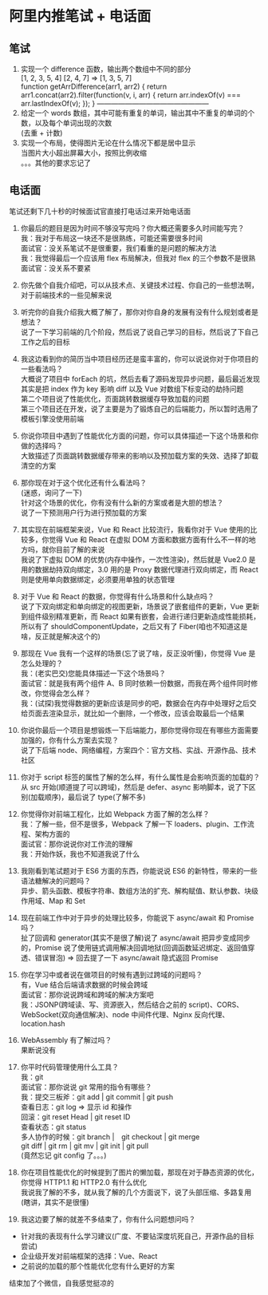 # 阿里内推笔试 + 电话面  
## 笔试  
1. 实现一个 difference 函数，输出两个数组中不同的部分  
  [1, 2, 3, 5, 4] [2, 4, 7] => [1, 3, 5, 7]  
  function getArrDifference(arr1, arr2) {
    return arr1.concat(arr2).filter(function(v, i, arr) {
        return arr.indexOf(v) === arr.lastIndexOf(v);
    });
  }
————————————————
2. 给定一个 words 数组，其中可能有重复的单词，输出其中不重复的单词的个数，以及每个单词出现的次数  
  (去重 + 计数)  
3. 实现一个布局，使得图片无论在什么情况下都是居中显示  
  当图片大小超出屏幕大小，按照比例收缩  
  。。。其他的要求忘记了  

## 电话面  
笔试还剩下几十秒的时候面试官直接打电话过来开始电话面  
1. 你最后的题目是因为时间不够没写完吗？你大概还需要多久时间能写完？  
  我：我对于布局这一块还不是很熟练，可能还需要很多时间  
  面试官：没关系笔试不是很重要，我们看重的是问题的解决方法  
  我：我觉得最后一个应该用 flex 布局解决，但我对 flex 的三个参数不是很熟  
  面试官：没关系不要紧  

2. 你先做个自我介绍吧，可以从技术点、关键技术过程、你自己的一些想法啊，对于前端技术的一些见解来说  

3. 听完你的自我介绍我大概了解了，那你对你自身的发展有没有什么规划或者是想法？  
  说了一下学习前端的几个阶段，然后说了说自己学习的目标，然后说了下自己工作之后的目标  

4. 我这边看到你的简历当中项目经历还是蛮丰富的，你可以说说你对于你项目的一些看法吗？  
  大概说了项目中 forEach 的坑，然后去看了源码发现异步问题，最后最近发现其实是把 index 作为 key 影响 diff 以及 Vue 对数组下标变动的劫持问题  
  第二个项目说了性能优化，页面跳转数据缓存导致加载的问题  
  第三个项目还在开发，说了主要是为了锻炼自己的后端能力，所以暂时选用了模板引擎没使用前端  

5. 你说你项目中遇到了性能优化方面的问题，你可以具体描述一下这个场景和你做的选择吗？  
  大致描述了页面跳转数据缓存带来的影响以及预加载方案的失效、选择了卸载清空的方案  

6. 那你现在对于这个优化还有什么看法吗？  
  (迷惑，询问了一下)  
  针对这个场景的优化，你有没有什么新的方案或者是大胆的想法？  
  说了一下预测用户行为进行预加载的方案  

7. 其实现在前端框架来说，Vue 和 React 比较流行，我看你对于 Vue 使用的比较多，你觉得 Vue 和 React 在虚拟 DOM 方面和数据方面有什么不一样的地方吗，就你目前了解的来说  
  我说了下虚拟 DOM 的优势(内存中操作，一次性渲染)，然后就是 Vue2.0 是用的数据劫持双向绑定，3.0 用的是 Proxy 数据代理进行双向绑定，而 React 则是使用单向数据绑定，必须要用单独的状态管理  

8. 对于 Vue 和 React 的数据，你觉得有什么场景和什么缺点吗？  
  说了下双向绑定和单向绑定的视图更新，场景说了嵌套组件的更新，Vue 更新到组件级别精准更新，而 React 如果有嵌套，会进行递归更新造成性能损耗，所以有了 shouldComponentUpdate，之后又有了 Fiber(咱也不知道这是啥，反正就是解决这个的)  

9. 那现在 Vue 我有一个这样的场景(忘了说了啥，反正没听懂)，你觉得 Vue 是怎么处理的？  
  我：(老实巴交)您能具体描述一下这个场景吗？  
  面试官：就是我有两个组件 A、B 同时依赖一份数据，而我在两个组件同时修改，你觉得会怎么样？  
  我：(试探)我觉得数据的更新应该是同步的吧，数据会在内存中处理好之后交给页面去渲染显示，就比如一个删除，一个修改，应该会取最后一个结果  

10. 你说你最后一个项目是想锻炼一下后端能力，那你觉得你现在有哪些方面需要加强的，你有什么方案去实现？  
  说了下后端 node、网络编程，方案四个：官方文档、实战、开源作品、技术社区  

11. 你对于 script 标签的属性了解的怎么样，有什么属性是会影响页面的加载的？  
  从 src 开始(顺道提了可以跨域)，然后是 defer、async 影响脚本，说了下区别(加载顺序)，最后说了 type(了解不多)  

12. 你觉得你对前端工程化，比如 Webpack 方面了解的怎么样？  
  我：了解一些，但不是很多，Webpack 了解一下 loaders、plugin、工作流程、架构方面的  
  面试官：那你说说你对工作流的理解  
  我：开始作妖，我也不知道我说了什么  

13. 我刚看到笔试题对于 ES6 方面的东西，你能说说 ES6 的新特性，带来的一些语法糖解决的问题吗？  
  异步、箭头函数、模板字符串、数组方法的扩充、解构赋值、默认参数、块级作用域、Map 和 Set  

14. 现在前端工作中对于异步的处理比较多，你能说下 async/await 和 Promise 吗？  
  扯了回调和 generator(其实不是很了解)说了 async/await 把异步变成同步的，Promise 说了使用链式调用解决回调地狱(回调函数延迟绑定、返回值穿透、错误冒泡) => 回去提了一下 async/await 隐式返回 Promise  

15. 你在学习中或者说在做项目的时候有遇到过跨域的问题吗？  
  有，Vue 结合后端请求数据的时候会跨域  
  面试官：那你说说跨域和跨域的解决方案吧  
  我：JSONP(跨域读、写、资源嵌入，然后结合之前的 script)、CORS、WebSocket(双向通信解决)、node 中间件代理、Nginx 反向代理、location.hash  

16. WebAssembly 有了解过吗？  
  果断说没有  

17. 你平时代码管理使用什么工具？  
  我：git  
  面试官：那你说说 git 常用的指令有哪些？  
  我：提交三板斧：git add | git commit | git push  
    查看日志：git log => 显示 id 和操作  
    回滚：git reset Head | git reset ID  
    查看状态：git status  
    多人协作的时候：git branch |　git checkout | git merge  
    git diff | git rm | git mv | git init | git pull  
    (竟然忘记 git config 了。。。)

18. 你在项目性能优化的时候提到了图片的懒加载，那现在对于静态资源的优化，你觉得 HTTP1.1 和 HTTP2.0 有什么优化  
  我说我了解的不多，就从我了解的几个方面说下，说了头部压缩、多路复用(瞎讲，其实不是很懂)  

19. 我这边要了解的就差不多结束了，你有什么问题想问吗？  
  - 针对我的表现有什么学习建议(广度、不要钻深度坑死自己，开源作品的目标尝试)  
  - 企业级开发对前端框架的选择：Vue、React  
  - 之前说的加载的那个性能优化您有什么更好的方案  

结束加了个微信，自我感觉挺凉的  